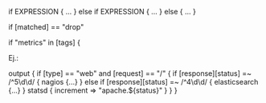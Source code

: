 if EXPRESSION {
  ...
} else if EXPRESSION {
  ...
} else {
  ...
}

if [matched] == "drop"


if "metrics" in [tags] {


Ej.:

output {
  if [type] == "web" and [request] == "/" {
    if [response][status] =~ /^5\d\d/ {
      nagios {...}
    } else if [response][status] =~ /^4\d\d/ {
      elasticsearch {...}
    }
    statsd { increment => "apache.${status}" }
  }
}
